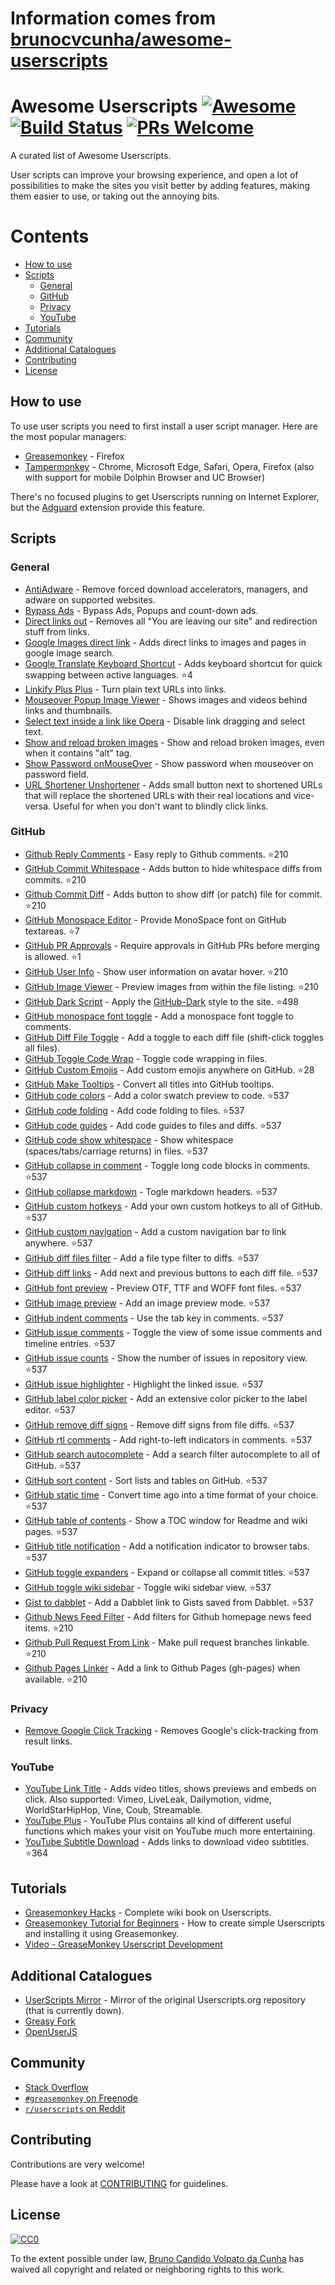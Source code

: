 # Information comes from [brunocvcunha/awesome-userscripts](https://github.com/brunocvcunha/awesome-userscripts)
# Awesome Userscripts [![Awesome](https://cdn.rawgit.com/sindresorhus/awesome/d7305f38d29fed78fa85652e3a63e154dd8e8829/media/badge.svg)](https://github.com/sindresorhus/awesome) [![Build Status](https://travis-ci.org/brunocvcunha/awesome-userscripts.svg?branch=master)](https://travis-ci.org/brunocvcunha/awesome-userscripts) [![PRs Welcome](https://img.shields.io/badge/PRs-welcome-brightgreen.svg)](http://makeapullrequest.com)

A curated list of Awesome Userscripts.

User scripts can improve your browsing experience, and open a lot of possibilities to make the sites you visit better by adding features, making them easier to use, or taking out the annoying bits.


# Contents

- [How to use](#How_to_use)
- [Scripts](#scripts)
  - [General](#general)
  - [GitHub](#github)
  - [Privacy](#privacy)
  - [YouTube](#youtube)
- [Tutorials](#tutorials)
- [Community](#community)
- [Additional Catalogues](#additional-catalogues)
- [Contributing](#contributing)
- [License](#license)



## How to use

To use user scripts you need to first install a user script manager. Here are the most popular managers:
- [Greasemonkey](http://www.greasespot.net/) - Firefox
- [Tampermonkey](https://tampermonkey.net/) - Chrome, Microsoft Edge, Safari, Opera, Firefox (also with support for mobile Dolphin Browser and UC Browser)

There's no focused plugins to get Userscripts running on Internet Explorer, but the [Adguard](https://adguard.com/) extension provide this feature.


## Scripts

### General

* [AntiAdware](https://greasyfork.org/en/scripts/4294-antiadware) - Remove forced download accelerators, managers, and adware on supported websites.
* [Bypass Ads](https://greasyfork.org/en/scripts/4881-adsbypasser) - Bypass Ads, Popups and count-down ads.
* [Direct links out](https://openuserjs.org/scripts/nokeya/Direct_links_out) - Removes all "You are leaving our site" and redirection stuff from links.
* [Google Images direct link](https://greasyfork.org/en/scripts/3187-google-images-direct-link) - Adds direct links to images and pages in google image search.
* [Google Translate Keyboard Shortcut](https://github.com/Greenek/google-translate-keyboard-shortcut-userscript) - Adds keyboard shortcut for quick swapping between active languages. :star:4
* [Linkify Plus Plus](https://greasyfork.org/en/scripts/4255-linkify-plus-plus) - Turn plain text URLs into links.
* [Mouseover Popup Image Viewer](https://greasyfork.org/en/scripts/404-mouseover-popup-image-viewer) - Shows images and videos behind links and thumbnails.
* [Select text inside a link like Opera](https://greasyfork.org/en/scripts/789-select-text-inside-a-link-like-opera) - Disable link dragging and select text.
* [Show and reload broken images](https://greasyfork.org/en/scripts/790-show-and-reload-broken-images) - Show and reload broken images, even when it contains "alt" tag.
* [Show Password onMouseOver](https://greasyfork.org/en/scripts/32-show-password-onmouseover) - Show password when mouseover on password field.
* [URL Shortener Unshortener](https://greasyfork.org/en/scripts/5359-url-shortener-unshortener) - Adds small button next to shortened URLs that will replace the shortened URLs with their real locations and vice-versa. Useful for when you don't want to blindly click links.


### GitHub

* [Github Reply Comments](https://github.com/jerone/UserScripts/tree/master/Github_Reply_Comments#readme) - Easy reply to Github comments. :star:210
* [GitHub Commit Whitespace](https://github.com/jerone/UserScripts/tree/master/Github_Commit_Whitespace#readme) - Adds button to hide whitespace diffs from commits. :star:210
* [Github Commit Diff](https://github.com/jerone/UserScripts/tree/master/Github_Commit_Diff#readme) - Adds button to show diff (or patch) file for commit. :star:210
* [GitHub Monospace Editor](https://github.com/devxoul/github-monospace-editor) - Provide MonoSpace font on GitHub textareas. :star:7
* [GitHub PR Approvals](https://github.com/stowball/github-pr-approvals) - Require approvals in GitHub PRs before merging is allowed. :star:1
* [GitHub User Info](https://github.com/jerone/UserScripts/tree/master/Github_User_Info#readme) - Show user information on avatar hover. :star:210
* [GitHub Image Viewer](https://github.com/jerone/UserScripts/tree/master/Github_Image_Viewer#readme) - Preview images from within the file listing. :star:210
* [GitHub Dark Script](https://github.com/StylishThemes/GitHub-Dark-Script) - Apply the [GitHub-Dark](https://github.com/StylishThemes/GitHub-Dark) style to the site. :star:498
* [GitHub monospace font toggle](https://greasyfork.org/en/scripts/18787-github-monospace-font-toggle) - Add a monospace font toggle to comments.
* [GitHub Diff File Toggle](https://greasyfork.org/en/scripts/18788-github-diff-file-toggle) - Add a toggle to each diff file (shift-click toggles all files).
* [GitHub Toggle Code Wrap](https://greasyfork.org/en/scripts/18789-github-toggle-code-wrap) - Toggle code wrapping in files.
* [GitHub Custom Emojis](https://github.com/StylishThemes/GitHub-Custom-Emojis) - Add custom emojis anywhere on GitHub. :star:28
* [GitHub Make Tooltips](https://greasyfork.org/en/scripts/22194) - Convert all titles into GitHub tooltips.
* [GitHub code colors](https://github.com/Mottie/GitHub-userscripts/wiki/GitHub-code-colors) - Add a color swatch preview to code. :star:537
* [GitHub code folding](https://github.com/Mottie/GitHub-userscripts/wiki/GitHub-code-folding) - Add code folding to files. :star:537
* [GitHub code guides](https://github.com/Mottie/GitHub-userscripts/wiki/GitHub-code-guides) - Add code guides to files and diffs. :star:537
* [GitHub code show whitespace](https://github.com/Mottie/GitHub-userscripts/wiki/GitHub-code-show-whitespace) - Show whitespace (spaces/tabs/carriage returns) in files. :star:537
* [GitHub collapse in comment](https://github.com/Mottie/GitHub-userscripts/wiki/GitHub-collapse-in-comment) - Toggle long code blocks in comments. :star:537
* [GitHub collapse markdown](https://github.com/Mottie/GitHub-userscripts/wiki/GitHub-collapse-markdown) - Togle markdown headers. :star:537
* [GitHub custom hotkeys](https://github.com/Mottie/GitHub-userscripts/wiki/GitHub-custom-hotkeys) - Add your own custom hotkeys to all of GitHub. :star:537
* [GitHub custom navigation](https://github.com/Mottie/GitHub-userscripts/wiki/GitHub-custom-navigation) - Add a custom navigation bar to link anywhere. :star:537
* [GitHub diff files filter](https://github.com/Mottie/GitHub-userscripts/wiki/GitHub-diff-files-filter) - Add a file type filter to diffs. :star:537
* [GitHub diff links](https://github.com/Mottie/GitHub-userscripts/wiki/GitHub-diff-links) - Add next and previous buttons to each diff file. :star:537
* [GitHub font preview](https://github.com/Mottie/GitHub-userscripts/wiki/GitHub-font-preview) - Preview OTF, TTF and WOFF font files. :star:537
* [GitHub image preview](https://github.com/Mottie/GitHub-userscripts/wiki/GitHub-image-preview) - Add an image preview mode. :star:537
* [GitHub indent comments](https://github.com/Mottie/GitHub-userscripts/wiki/GitHub-indent-comments) - Use the tab key in comments. :star:537
* [GitHub issue comments](https://github.com/Mottie/GitHub-userscripts/wiki/GitHub-issue-comments) - Toggle the view of some issue comments and timeline entries. :star:537
* [GitHub issue counts](https://github.com/Mottie/GitHub-userscripts/wiki/GitHub-issue-counts) - Show the number of issues in repository view. :star:537
* [GitHub issue highlighter](https://github.com/Mottie/GitHub-userscripts/wiki/GitHub-issue-highlighter) - Highlight the linked issue. :star:537
* [GitHub label color picker](https://github.com/Mottie/GitHub-userscripts/wiki/GitHub-label-color-picker) - Add an extensive color picker to the label editor. :star:537
* [GitHub remove diff signs](https://github.com/Mottie/GitHub-userscripts/wiki/GitHub-remove-diff-signs) - Remove diff signs from file diffs. :star:537
* [GitHub rtl comments](https://github.com/Mottie/GitHub-userscripts/wiki/GitHub-rtl-comments) - Add right-to-left indicators in comments. :star:537
* [GitHub search autocomplete](https://github.com/Mottie/GitHub-userscripts/wiki/GitHub-search-autocomplete) - Add a search filter autocomplete to all of GitHub. :star:537
* [GitHub sort content](https://github.com/Mottie/GitHub-userscripts/wiki/GitHub-sort-content) - Sort lists and tables on GitHub. :star:537
* [GitHub static time](https://github.com/Mottie/GitHub-userscripts/wiki/GitHub-static-time) - Convert time ago into a time format of your choice. :star:537
* [GitHub table of contents](https://github.com/Mottie/GitHub-userscripts/wiki/GitHub-table-of-contents) - Show a TOC window for Readme and wiki pages. :star:537
* [GitHub title notification](https://github.com/Mottie/GitHub-userscripts/wiki/GitHub-title-notification) - Add a notification indicator to browser tabs. :star:537
* [GitHub toggle expanders](https://github.com/Mottie/GitHub-userscripts/wiki/GitHub-toggle-expanders) - Expand or collapse all commit titles. :star:537
* [GitHub toggle wiki sidebar](https://github.com/Mottie/GitHub-userscripts/wiki/GitHub-toggle-wiki-sidebar) - Toggle wiki sidebar view. :star:537
* [Gist to dabblet](https://github.com/Mottie/GitHub-userscripts/wiki/Gist-to-dabblet) - Add a Dabblet link to Gists saved from Dabblet. :star:537
* [Github News Feed Filter](https://github.com/jerone/UserScripts/tree/master/Github_News_Feed_Filter#readme) - Add filters for Github homepage news feed items. :star:210
* [Github Pull Request From Link](https://github.com/jerone/UserScripts/tree/master/Github_Pull_Request_From#readme) - Make pull request branches linkable. :star:210
* [Github Pages Linker](https://github.com/jerone/UserScripts/tree/master/Github_Pages_Linker#readme) - Add a link to Github Pages (gh-pages) when available. :star:210



### Privacy

* [Remove Google Click Tracking](https://greasyfork.org/en/scripts/1523-remove-google-click-tracking) - Removes Google's click-tracking from result links.


### YouTube

* [YouTube Link Title](https://greasyfork.org/en/scripts/413-youtube-link-title) - Adds video titles, shows previews and embeds on click. Also supported: Vimeo, LiveLeak, Dailymotion, vidme, WorldStarHipHop, Vine, Coub, Streamable.
* [YouTube Plus](https://greasyfork.org/en/scripts/9932-youtube) - YouTube Plus contains all kind of different useful functions which makes your visit on YouTube much more entertaining.
* [YouTube Subtitle Download](https://github.com/1c7/Youtube-Auto-Subtitle-Download) - Adds links to download video subtitles. :star:364



## Tutorials

  - [Greasemonkey Hacks](http://commons.oreilly.com/wiki/index.php/Greasemonkey_Hacks) - Complete wiki book on Userscripts.
  - [Greasemonkey Tutorial for Beginners](http://hayageek.com/greasemonkey-tutorial/) - How to create simple Userscripts and installing it using Greasemonkey.
  - [Video - GreaseMonkey Userscript Development](https://www.youtube.com/watch?v=hAeWOOJPp0o)

## Additional Catalogues

* [UserScripts Mirror](http://userscripts-mirror.org/) - Mirror of the original Userscripts.org repository (that is currently down).
* [Greasy Fork](https://greasyfork.org/)
* [OpenUserJS](https://openuserjs.org/)


## Community

* [Stack Overflow](https://stackoverflow.com/questions/tagged/userscripts)
* [`#greasemonkey` on Freenode](http://webchat.freenode.net/?channels=greasemonkey)
* [`r/userscripts` on Reddit](https://www.reddit.com/r/userscripts/)


## Contributing

Contributions are very welcome!

Please have a look at [CONTRIBUTING](https://github.com/brunocvcunha/awesome-userscripts/blob/master/CONTRIBUTING.md) for guidelines.

## License

[![CC0](http://i.creativecommons.org/p/zero/1.0/88x31.png)](http://creativecommons.org/publicdomain/zero/1.0/)

To the extent possible under law, [Bruno Candido Volpato da Cunha](http://www.brunocandido.com) has waived all copyright and related or neighboring rights to this work.

